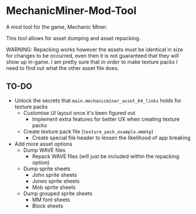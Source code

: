 # MechanicMiner-Mod-Tool
A mod tool for the game, Mechanic Miner.

This tool allows for asset dumping and asset repacking.

WARNING: Repacking works however the assets must be identical in size for changes to be occurred, even then it is not guaranteed that they will show up in-game. I am pretty sure that in order to make texture packs I need to find out what the other asset file does.

## TO-DO
* Unlock the secrets that `main.mechanicminer_asset_64_links` holds for texture packs
  * Customise UI layout once it's been figured out
    * Implement extra features for better UX when creating texture packs
  * Create texture pack file (`texture_pack_example.mmmtp`)
    * Create special file header to lessen the likelihood of app breaking
* Add more asset options
  * Dump WAVE files
    * Repack WAVE files (will just be included within the repacking option)
  * Dump sprite sheets
    * John sprite sheets
    * Jones sprite sheets
    * Mob sprite sheets
  * Dump grouped sprite sheets
    * MM font sheets
    * Block sheets
